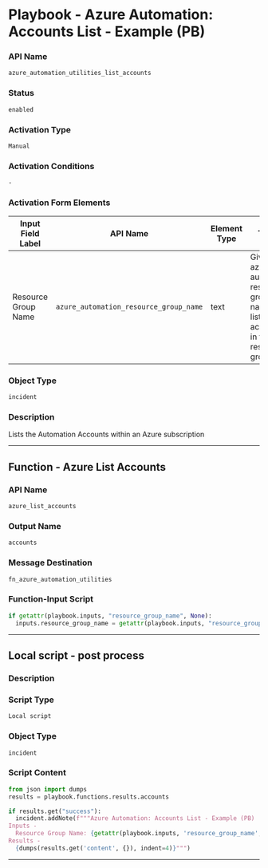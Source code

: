 <!--
    DO NOT MANUALLY EDIT THIS FILE
    THIS FILE IS AUTOMATICALLY GENERATED WITH resilient-sdk codegen
    Generated with resilient-sdk v50.1.262
-->

# Playbook - Azure Automation: Accounts List - Example (PB)

### API Name
`azure_automation_utilities_list_accounts`

### Status
`enabled`

### Activation Type
`Manual`

### Activation Conditions
`-`

### Activation Form Elements
| Input Field Label | API Name | Element Type | Tooltip | Requirement |
| ----------------- | -------- | ------------ | ------- | ----------- |
| Resource Group Name | `azure_automation_resource_group_name` | text | Giving an azure automation resource group name will list all the accounts in that resource group | Optional |

### Object Type
`incident`

### Description
Lists the Automation Accounts within an Azure subscription


---
## Function - Azure List Accounts

### API Name
`azure_list_accounts`

### Output Name
`accounts`

### Message Destination
`fn_azure_automation_utilities`

### Function-Input Script
```python
if getattr(playbook.inputs, "resource_group_name", None):
  inputs.resource_group_name = getattr(playbook.inputs, "resource_group_name", None)
```

---

## Local script - post process

### Description


### Script Type
`Local script`

### Object Type
`incident`

### Script Content
```python
from json import dumps
results = playbook.functions.results.accounts

if results.get("success"):
  incident.addNote(f"""Azure Automation: Accounts List - Example (PB)
Inputs -
  Resource Group Name: {getattr(playbook.inputs, 'resource_group_name', None)}
Results -
  {dumps(results.get('content', {}), indent=4)}""")
```

---

